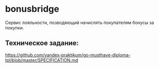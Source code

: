 # bonusbridge
Сервис лояльности, позводяющий начислять покупателям бонусы за покупки. 

## Техническое задание:
https://github.com/yandex-praktikum/go-musthave-diploma-tpl/blob/master/SPECIFICATION.md
